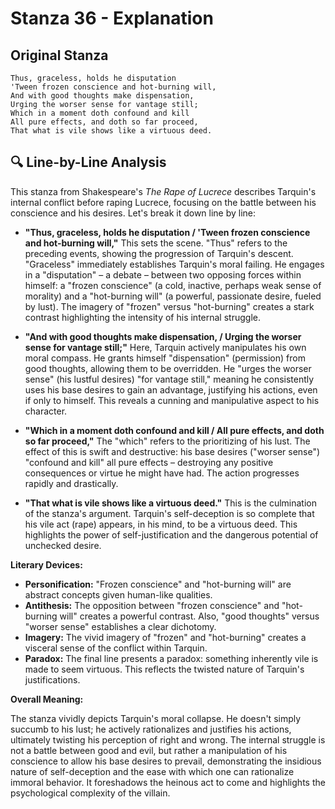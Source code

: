 # Stanza 36 - Explanation

## Original Stanza
```
Thus, graceless, holds he disputation
'Tween frozen conscience and hot-burning will,
And with good thoughts make dispensation,
Urging the worser sense for vantage still;
Which in a moment doth confound and kill
All pure effects, and doth so far proceed,
That what is vile shows like a virtuous deed.
```

## 🔍 Line-by-Line Analysis
This stanza from Shakespeare's *The Rape of Lucrece* describes Tarquin's internal conflict before raping Lucrece, focusing on the battle between his conscience and his desires. Let's break it down line by line:

* **"Thus, graceless, holds he disputation / 'Tween frozen conscience and hot-burning will,"**  This sets the scene.  "Thus" refers to the preceding events, showing the progression of Tarquin's descent. "Graceless" immediately establishes Tarquin's moral failing.  He engages in a "disputation" – a debate – between two opposing forces within himself: a "frozen conscience" (a cold, inactive, perhaps weak sense of morality) and a "hot-burning will" (a powerful, passionate desire, fueled by lust).  The imagery of "frozen" versus "hot-burning" creates a stark contrast highlighting the intensity of his internal struggle.

* **"And with good thoughts make dispensation, / Urging the worser sense for vantage still;"** Here, Tarquin actively manipulates his own moral compass. He grants himself "dispensation" (permission) from good thoughts, allowing them to be overridden. He "urges the worser sense" (his lustful desires) "for vantage still," meaning he consistently uses his base desires to gain an advantage, justifying his actions, even if only to himself. This reveals a cunning and manipulative aspect to his character.

* **"Which in a moment doth confound and kill / All pure effects, and doth so far proceed,"** The "which" refers to the prioritizing of his lust. The effect of this is swift and destructive: his base desires ("worser sense") "confound and kill" all pure effects – destroying any positive consequences or virtue he might have had.  The action progresses rapidly and drastically.

* **"That what is vile shows like a virtuous deed."** This is the culmination of the stanza's argument. Tarquin's self-deception is so complete that his vile act (rape) appears, in his mind, to be a virtuous deed. This highlights the power of self-justification and the dangerous potential of unchecked desire.

**Literary Devices:**

* **Personification:**  "Frozen conscience" and "hot-burning will" are abstract concepts given human-like qualities.
* **Antithesis:** The opposition between "frozen conscience" and "hot-burning will" creates a powerful contrast.  Also, "good thoughts" versus "worser sense" establishes a clear dichotomy.
* **Imagery:**  The vivid imagery of "frozen" and "hot-burning" creates a visceral sense of the conflict within Tarquin.
* **Paradox:** The final line presents a paradox: something inherently vile is made to seem virtuous. This reflects the twisted nature of Tarquin's justifications.

**Overall Meaning:**

The stanza vividly depicts Tarquin's moral collapse. He doesn't simply succumb to his lust; he actively rationalizes and justifies his actions, ultimately twisting his perception of right and wrong. The internal struggle is not a battle between good and evil, but rather a manipulation of his conscience to allow his base desires to prevail, demonstrating the insidious nature of self-deception and the ease with which one can rationalize immoral behavior.  It foreshadows the heinous act to come and highlights the psychological complexity of the villain.
